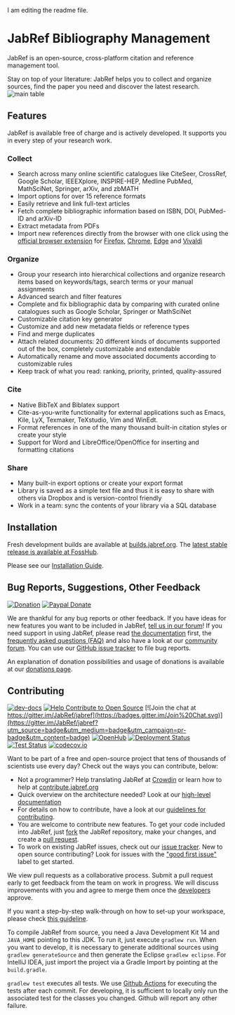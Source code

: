  I am editing the readme file.
# JabRef Bibliography Management

JabRef is an open-source, cross-platform citation and reference management tool.

Stay on top of your literature: JabRef helps you to collect and organize sources, find the paper you need and discover the latest research.
![main table](http://www.jabref.org/img/jabref-mainscreen.png)

## Features

JabRef is available free of charge and is actively developed.
It supports you in every step of your research work.

### Collect

- Search across many online scientific catalogues like CiteSeer, CrossRef, Google Scholar, IEEEXplore, INSPIRE-HEP, Medline PubMed, MathSciNet, Springer, arXiv, and zbMATH
- Import options for over 15 reference formats
- Easily retrieve and link full-text articles
- Fetch complete bibliographic information based on ISBN, DOI, PubMed-ID and arXiv-ID
- Extract metadata from PDFs
- Import new references directly from the browser with one click using the [official browser extension](https://github.com/JabRef/JabRef-Browser-Extension) for [Firefox](https://addons.mozilla.org/en-US/firefox/addon/jabref/?src=external-github),  [Chrome](https://chrome.google.com/webstore/detail/jabref-browser-extension/bifehkofibaamoeaopjglfkddgkijdlh), [Edge](https://microsoftedge.microsoft.com/addons/detail/pgkajmkfgbehiomipedjhoddkejohfna) and [Vivaldi](https://chrome.google.com/webstore/detail/jabref-browser-extension/bifehkofibaamoeaopjglfkddgkijdlh)

### Organize

- Group your research into hierarchical collections and organize research items based on keywords/tags, search terms or your manual assignments
- Advanced search and filter features
- Complete and fix bibliographic data by comparing with curated online catalogues such as Google Scholar, Springer or MathSciNet
- Customizable citation key generator
- Customize and add new metadata fields or reference types
- Find and merge duplicates
- Attach related documents: 20 different kinds of documents supported out of the box, completely customizable and extendable
- Automatically rename and move associated documents according to customizable rules
- Keep track of what you read: ranking, priority, printed, quality-assured

### Cite

- Native BibTeX and Biblatex support
- Cite-as-you-write functionality for external applications such as Emacs, Kile, LyX, Texmaker, TeXstudio, Vim and WinEdt.
- Format references in one of the many thousand built-in citation styles or create your style
- Support for Word and LibreOffice/OpenOffice for inserting and formatting citations

### Share

- Many built-in export options or create your export format
- Library is saved as a simple text file and thus it is easy to share with others via Dropbox and is version-control friendly
- Work in a team: sync the contents of your library via a SQL database

## Installation

Fresh development builds are available at [builds.jabref.org](https://builds.jabref.org/master/).
The [latest stable release is available at FossHub](https://downloads.jabref.org/).

Please see our [Installation Guide](https://docs.jabref.org/installation).

## Bug Reports, Suggestions, Other Feedback

[![Donation](https://img.shields.io/badge/donate%20to-jabref-orange.svg)](https://donations.jabref.org)
[![Paypal Donate](https://img.shields.io/badge/donate-paypal-00457c.svg?logo=paypal&style=flat-square)](https://paypal.me/JabRef)

We are thankful for any bug reports or other feedback.
If you have ideas for new features you want to be included in JabRef, [tell us in our forum](http://discourse.jabref.org/c/features)!
If you need support in using JabRef, please read [the documentation](https://docs.jabref.org/) first, the [frequently asked questions (FAQ)](https://docs.jabref.org/faq) and also have a look at our [community forum](https://discourse.jabref.org/c/help).
You can use our [GitHub issue tracker](https://github.com/JabRef/jabref/issues) to file bug reports.

An explanation of donation possibilities and usage of donations is available at our [donations page](https://donations.jabref.org).

## Contributing

[![dev-docs](https://img.shields.io/badge/dev-docs-blue)](https://devdocs.jabref.org/)
[![Help Contribute to Open Source](https://www.codetriage.com/jabref/jabref/badges/users.svg)](https://www.codetriage.com/jabref/jabref)
[![Join the chat at https://gitter.im/JabRef/jabref](https://badges.gitter.im/Join%20Chat.svg)](https://gitter.im/JabRef/jabref?utm_source=badge&utm_medium=badge&utm_campaign=pr-badge&utm_content=badge)
[![OpenHub](https://www.openhub.net/p/jabref/widgets/project_thin_badge.gif)](https://www.openhub.net/p/jabref)
[![Deployment Status](https://github.com/JabRef/jabref/workflows/Deployment/badge.svg)](https://github.com/JabRef/jabref/actions?query=workflow%3ADeployment)
[![Test Status](https://github.com/JabRef/jabref/workflows/Tests/badge.svg)](https://github.com/JabRef/jabref/actions?query=workflow%3ATests)
[![codecov.io](https://codecov.io/github/JabRef/jabref/coverage.svg?branch=master)](https://codecov.io/github/JabRef/jabref?branch=master)

Want to be part of a free and open-source project that tens of thousands of scientists use every day?
Check out the ways you can contribute, below:

- Not a programmer? Help translating JabRef at [Crowdin](https://crowdin.com/project/jabref) or learn how to help at [contribute.jabref.org](https://contribute.jabref.org)
- Quick overview on the architecture needed? Look at our [high-level documentation](https://devdocs.jabref.org/getting-into-the-code/high-level-documentation)
- For details on how to contribute, have a look at our [guidelines for contributing](CONTRIBUTING.md).
- You are welcome to contribute new features. To get your code included into JabRef, just [fork](https://help.github.com/en/articles/fork-a-repo) the JabRef repository, make your changes, and create a [pull request](https://help.github.com/en/articles/about-pull-requests).
- To work on existing JabRef issues, check out our [issue tracker](https://github.com/JabRef/jabref/issues). New to open source contributing? Look for issues with the ["good first issue"](https://github.com/JabRef/jabref/labels/good%20first%20issue) label to get started.

We view pull requests as a collaborative process.
Submit a pull request early to get feedback from the team on work in progress.
We will discuss improvements with you and agree to merge them once the [developers](https://github.com/JabRef/jabref/blob/master/DEVELOPERS) approve.

If you want a step-by-step walk-through on how to set-up your workspace, please check [this guideline](https://devdocs.jabref.org/getting-into-the-code/guidelines-for-setting-up-a-local-workspace).

To compile JabRef from source, you need a Java Development Kit 14 and `JAVA_HOME` pointing to this JDK.
To run it, just execute `gradlew run`.
When you want to develop, it is necessary to generate additional sources using `gradlew generateSource`
and then generate the Eclipse `gradlew eclipse`.
For IntelliJ IDEA, just import the project via a Gradle Import by pointing at the `build.gradle`.

`gradlew test` executes all tests. We use [Github Actions](https://github.com/JabRef/jabref/actions) for executing the tests after each commit. For developing, it is sufficient to locally only run the associated test for the classes you changed. Github will report any other failure.

[JabRef]: https://www.jabref.org

